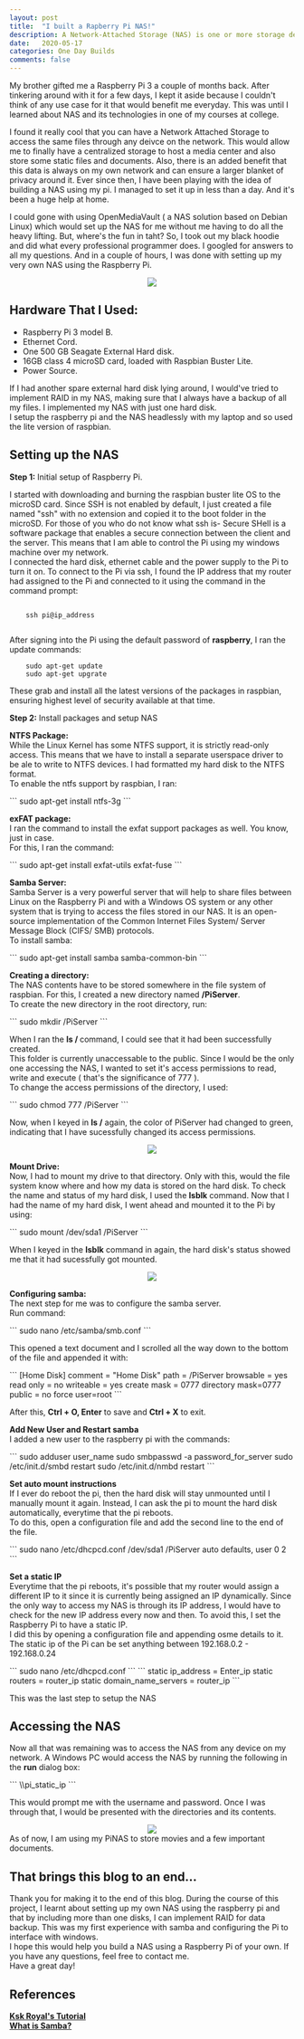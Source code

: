```yaml
---
layout: post
title:  "I built a Rapberry Pi NAS!"
description: A Network-Attached Storage (NAS) is one or more storage devices that are attached to the current network and can be accessed by anyone that is currently connected to the network. I build one using my raspberry pi.
date:   2020-05-17
categories: One Day Builds
comments: false
---
```

<p> My brother gifted me a Raspberry Pi 3 a couple of months back. After tinkering around with it for a few days, I kept it aside because I couldn't think of any use case for it that would benefit me everyday. This was until I learned about NAS and its technologies in one of my courses at college.</p> 
<p> I found it really cool that you can have a Network Attached Storage to access the same files through any deivce on the network. This would allow me to finally have a centralized storage to host a media center and also store some static files and documents. Also, there is an added benefit that this data is always on my own network and can ensure a larger blanket of privacy around it. Ever since then, I have been playing with the idea of building a NAS using my pi. I managed to set it up in less than a day. And it's been a huge help at home. </p>
<p> I could gone with using OpenMediaVault ( a NAS solution based on Debian Linux) which would set up the NAS for me without me having to do all the heavy lifting. But, where's the fun in taht? So, I took out my black hoodie and did what every professional programmer does. I googled for answers to all my questions. And in a couple of hours, I was done with setting up my very own NAS using the Raspberry Pi.</p>

<div style="text-align:center">
    <img src="\images\blog_3_setup.jpg">
</div>

<!-- Section one -->
<h2><b> Hardware That I Used: </b></h2>
<ul>
    <li> Raspberry Pi 3 model B.</li>
    <li> Ethernet Cord. </li>
    <li> One 500 GB Seagate External Hard disk.</li>
    <li> 16GB class 4 microSD card, loaded with Raspbian Buster Lite. </li>
    <li> Power Source. </li>
</ul>
<p> If I had another spare external hard disk lying around, I would've tried to implement RAID in my NAS, making sure that I always have a backup of all my files. I implemented my NAS with just one hard disk. 
<br/> I setup the raspberry pi and the NAS headlessly with my laptop and so used the lite version of raspbian. </p>

<!--Section Two -->
<h2><b> Setting up the NAS </b></h2>
<p><b>Step 1:</b> Initial setup of Raspberry Pi.</p>
<p> 
    I started with downloading and burning the raspbian buster lite OS to the microSD card. Since SSH is not enabled by default, I just created a file named "ssh" with no extension and copied it to the boot folder in the microSD. For those of you who do not know what ssh is- Secure SHell is a software package that enables a secure connection between the client and the server. This means that I am able to control the Pi using my windows machine over my network. <br/> I connected the hard disk, ethernet cable and the power supply to the Pi to turn it on. To connect to the Pi via ssh, I found the IP address that my router had assigned to the Pi and connected to it using the command in the command prompt:
</p>
    
```

    ssh pi@ip_address
    
```
<p>
    After signing into the Pi using the default password of <b>raspberry</b>, I ran the update commands:
</p>


```
    sudo apt-get update
    sudo apt-get upgrate
```
<p>
These grab and install all the latest versions of the packages in raspbian, ensuring highest level of security available at that time.
</p>

<p><b>Step 2:</b> Install packages and setup NAS</p>
<p>
    <b>NTFS Package:</b><br/>
    While the Linux Kernel has some NTFS support, it is strictly read-only access. This means that we have to install a separate userspace driver to be ale to write to NTFS devices. I had formatted my hard disk to the NTFS format.<br/>
    To enable the ntfs support by raspbian, I ran:
</p>
```
    sudo apt-get install ntfs-3g
```

<p>
    <b>exFAT package:</b><br/>
    I ran the command to install the exfat support packages as well. You know, just in case. <br/> For this, I ran the command:
</p>
```
    sudo apt-get install exfat-utils exfat-fuse
```

<p>
    <b> Samba Server:</b><br/>
    Samba Server is a very powerful server that will help to share files between Linux on the Raspberry Pi and with a Windows OS system or any other system that is trying to access the files stored in our NAS. It is an open-source implementation of the Common Internet Files System/ Server Message Block (CIFS/ SMB) protocols. <br/>
    To install samba: 
</p>
```
    sudo apt-get install samba samba-common-bin
```
<p>
    <b> Creating a directory:</b><br/>
    The NAS contents have to be stored somewhere in the file system of raspbian. For this, I created a new directory named <b>/PiServer</b>.<br/>
    To create the new directory in the root directory, run:
</p>
```
    sudo mkdir /PiServer
```
<p>
    When I ran the <b> ls / </b>command, I could see that it had been successfully created.<br/> This folder is currently unaccessable to the public. Since I would be the only one accessing the NAS, I wanted to set it's access permissions to read, write and execute ( that's the significance of 777 ).<br/> To change the access permissions of the directory, I used:
</p>
```
    sudo chmod 777 /PiServer
```
<p> Now, when I keyed in <b>ls /</b> again, the color of PiServer had changed to green, indicating that I have sucessfully changed its access permissions. </p>
<div style="text-align:center">
    <img src="\images\blog_3_folder_mount.png">
</div>
<p> <b> Mount Drive:</b><br/>
    Now, I had to mount my drive to that directory. Only with this, would the file system know where and how my data is stored on the hard disk. To check the name and status of my hard disk, I used the <b>lsblk</b> command. Now that I had the name of my hard disk, I went ahead and mounted it to the Pi by using:
</p>
```
    sudo mount /dev/sda1 /PiServer
```
<p> When I keyed in the <b>lsblk</b> command in again, the hard disk's status showed me that it had sucessfully got mounted.</p>
<div style="text-align:center">
    <img src="\images\blog_3_sda_mount.png">
</div>

<p> <b> Configuring samba:</b><br/>
    The next step for me was to configure the samba server.<br/>Run command:
</p>
```
    sudo nano /etc/samba/smb.conf
```
<p>
    This opened a text document and I scrolled all the way down to the bottom of the file and appended it with:
</p>
```
    [Home Disk]
    comment = "Home Disk"
    path = /PiServer
    browsable = yes
    read only = no
    writeable = yes
    create mask = 0777
    directory mask=0777
    public = no
    force user=root
```
<p> After this, <b> Ctrl + O, Enter</b> to save and <b>Ctrl + X</b> to exit. </p>

<p> <b>Add New User and Restart samba</b><br/>
    I added a new user to the raspberry pi with the commands:
</p>
```
    sudo adduser user_name
    sudo smbpasswd -a password_for_server
    sudo /etc/init.d/smbd restart
    sudo /etc/init.d/nmbd restart
```
<p> 
    <b>Set auto mount instructions</b><br/>
    If I ever do reboot the pi, then the hard disk will stay unmounted until I manually mount it again. Instead, I can ask the pi to mount the hard disk automatically, everytime that the pi reboots.
    <br/> To do this, open a configuration file and add the second line to the end of the file. 
</p>
```
    sudo nano /etc/dhcpcd.conf
    /dev/sda1 /PiServer auto defaults, user 0 2
```
<p>
    <b>Set a static IP</b><br/>
    Everytime that the pi reboots, it's possible that my router would assign a different IP to it since it is currently being assigned an IP dynamically. Since the only way to access my NAS is through its IP address, I would have to check for the new IP address every now and then. To avoid this, I set the Raspberry Pi to have a static IP. <br/> I did this by opening a configuration file and appending osme details to it. The static ip of the Pi can be set anything between 192.168.0.2 - 192.168.0.24
</p>
```
    sudo nano /etc/dhcpcd.conf
```
```
    static ip_address = Enter_ip
    static routers = router_ip
    static domain_name_servers = router_ip 
```
<p> This was the last step to setup the NAS</p>

<!--Section Three -->
<h2><b> Accessing the NAS </b></h2>
<p> Now all that was remaining was to access the NAS from any device on my network. A Windows PC would access the NAS by running the following in the <b>run</b> dialog box:
</p>
```
    \\pi_static_ip
```
<p> This would prompt me with the username and password. Once I was through that, I would be presented with the directories and its contents.
<div style="text-align:center">
    <img src="\images\blog_3_NAS_directory.png">
</div>
As of now, I am using my PiNAS to store movies and a few important documents.
</p>


<h2><b> That brings this blog to an end... </b></h2>
<p> Thank you for making it to the end of this blog. During the course of this project, I learnt about setting up my own NAS using the raspberry pi and that by including more than one disks, I can implement RAID for data backup. This was my first experience with samba and configuring the Pi to interface with windows.<br/> I hope this would help you build a NAS using a Raspberry Pi of your own.
If you have any questions, feel free to contact me.<br/>
Have a great day!</p>


<h2><b> References </b></h2>
<p>
    <b><a href="https://www.youtube.com/watch?v=s0Sc2n3gUqA&t=906s"     target="_blank">Ksk Royal's Tutorial </a></b> <br/>
    <b> <a href="https://www.samba.org/samba/what_is_samba.html" target="_blank">What is Samba? </a></b> <br/>   
</p>
